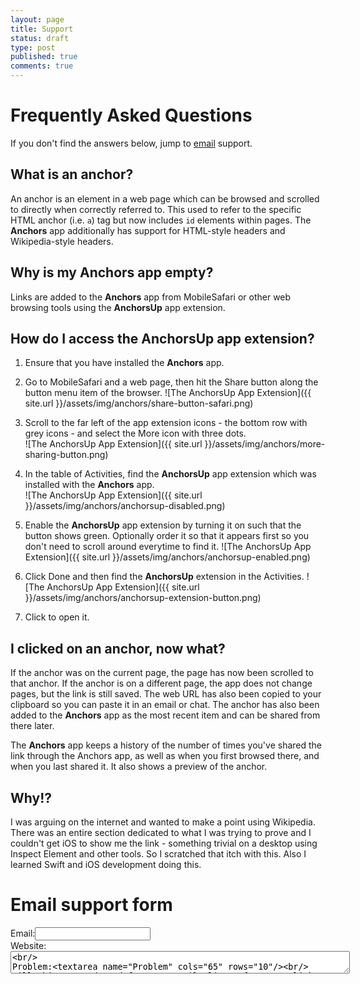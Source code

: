 ```yaml
---
layout: page
title: Support
status: draft
type: post
published: true
comments: true
---
```


# Frequently Asked Questions

If you don't find the answers below, jump to [email](#mailto) support.

## What is an anchor?

An anchor is an element in a web page which can be browsed and scrolled to directly when correctly referred to. 
This used to refer to the specific HTML anchor (i.e. `a`) tag but now includes `id` elements within pages.
The **Anchors** app additionally has support for HTML-style headers and Wikipedia-style headers.

## Why is my **Anchors** app empty?

Links are added to the **Anchors** app from MobileSafari or other web browsing tools using the **AnchorsUp** app extension.

## How do I access the **AnchorsUp** app extension?

1. Ensure that you have installed the **Anchors** app.
2. Go to MobileSafari and a web page, then hit the Share button along the button menu item of the browser.
![The AnchorsUp App Extension]({{ site.url }}/assets/img/anchors/share-button-safari.png)

3. Scroll to the far left of the app extension icons - the bottom row with grey icons - and select the More icon with three dots.
<br />![The AnchorsUp App Extension]({{ site.url }}/assets/img/anchors/more-sharing-button.png)

4. In the table of Activities, find the **AnchorsUp** app extension which was installed with the **Anchors** app.
<br />![The AnchorsUp App Extension]({{ site.url }}/assets/img/anchors/anchorsup-disabled.png)

5. Enable the **AnchorsUp** app extension by turning it on such that the button shows green.  Optionally order it so that it appears first so you don't need to scroll around everytime to find it.
![The AnchorsUp App Extension]({{ site.url }}/assets/img/anchors/anchorsup-enabled.png)

7. Click Done and then find the **AnchorsUp** extension in the Activities.
![The AnchorsUp App Extension]({{ site.url }}/assets/img/anchors/anchorsup-extension-button.png)
 
8. Click to open it.

## I clicked on an anchor, now what?

If the anchor was on the current page, the page has now been scrolled to that anchor.
If the anchor is on a different page, the app does not change pages, but the link is still saved.
The web URL has also been copied to your clipboard so you can paste it in an email or chat.
The anchor has also been added to the **Anchors** app as the most recent item and can be shared from there later.


The **Anchors** app keeps a history of the number of times you've shared 
the link through the Anchors app, as well as when you first browsed there, and when you
last shared it. It also shows a preview of the anchor.

## Why!?

I was arguing on the internet and wanted to make a point using Wikipedia.  There was an entire section dedicated to what I was trying to prove and I couldn't get iOS to show me the link - something trivial on a desktop using Inspect Element and other tools.  So I scratched that itch with this.  Also I learned Swift and iOS development doing this.

# Email support form



<form id="mailto" action="mailto://jl.anchors@gmail.com" method="post" enctype="text/plain" >
Email:<input type="text" name="Email"/><br/>
Website:<textarea name="Website" cols="65" rows="2"/><br/>
Problem:<textarea name="Problem" cols="65" rows="10"/><br/>
Fill this out and send from your mail client after you click Submit.

<input type="submit" name="submit" value="Submit">

</form>
